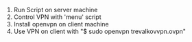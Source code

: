 1) Run Script on server machine
2) Control VPN with 'menu' script
3) Install openvpn on client machine
3) Use VPN on client with "$ sudo openvpn trevalkovvpn.ovpn"
